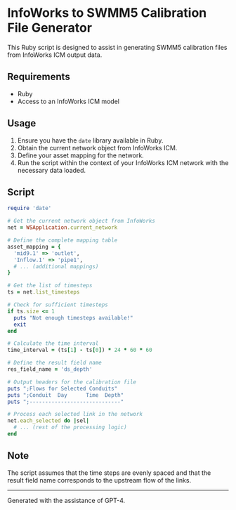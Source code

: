 
# InfoWorks to SWMM5 Calibration File Generator

This Ruby script is designed to assist in generating SWMM5 calibration files from InfoWorks ICM output data.

## Requirements

- Ruby
- Access to an InfoWorks ICM model

## Usage

1. Ensure you have the `date` library available in Ruby.
2. Obtain the current network object from InfoWorks ICM.
3. Define your asset mapping for the network.
4. Run the script within the context of your InfoWorks ICM network with the necessary data loaded.

## Script

```ruby
require 'date'

# Get the current network object from InfoWorks
net = WSApplication.current_network

# Define the complete mapping table
asset_mapping = {
  'mid9.1' => 'outlet',
  'Inflow.1' => 'pipe1',
  # ... (additional mappings)
}

# Get the list of timesteps
ts = net.list_timesteps

# Check for sufficient timesteps
if ts.size <= 1
  puts "Not enough timesteps available!"
  exit
end

# Calculate the time interval
time_interval = (ts[1] - ts[0]) * 24 * 60 * 60

# Define the result field name
res_field_name = 'ds_depth'

# Output headers for the calibration file
puts ";Flows for Selected Conduits"
puts ";Conduit  Day      Time  Depth"
puts ";-----------------------------"

# Process each selected link in the network
net.each_selected do |sel|
  # ... (rest of the processing logic)
end
```

## Note

The script assumes that the time steps are evenly spaced and that the result field name corresponds to the upstream flow of the links.

---

Generated with the assistance of GPT-4.

